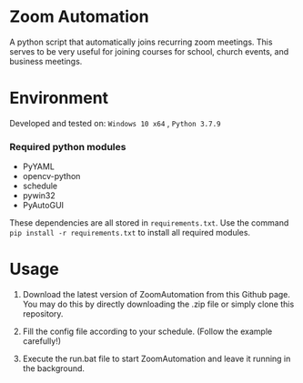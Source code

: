 # Zoom Automation

A python script that automatically joins recurring zoom meetings. This serves to be very useful for joining courses for school, church events, and business meetings.

# Environment

Developed and tested on: `Windows 10 x64` , `Python 3.7.9`

### Required python modules
+ PyYAML
+ opencv-python
+ schedule
+ pywin32
+ PyAutoGUI

These dependencies are all stored in `requirements.txt`. Use the command `pip install -r requirements.txt` to install all required modules.

# Usage

1. Download the latest version of ZoomAutomation from this Github page. You may do this by directly downloading the .zip file or simply clone this repository.

2. Fill the config file according to your schedule. (Follow the example carefully!)
3. Execute the run.bat file to start ZoomAutomation and leave it running in the background.
